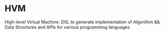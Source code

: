 # HVM
High-level Virtual Machine. DSL to generate implementation of Algorithm &amp;&amp; Data Structures and APIs for various programming languages
